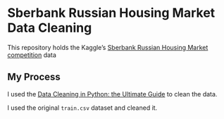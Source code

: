 # Sberbank Russian Housing Market Data Cleaning

This repository holds the Kaggle’s [Sberbank Russian Housing Market competition](https://www.kaggle.com/c/sberbank-russian-housing-market) data

## My Process 

I used the [Data Cleaning in Python: the Ultimate Guide](https://www.justintodata.com/data-cleaning-python-ultimate-guide/)  to clean the data.

I used the original ```train.csv``` dataset and cleaned it.
